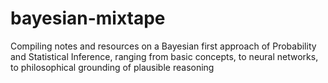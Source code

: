 # bayesian-mixtape
Compiling notes and resources on a Bayesian first approach of Probability and Statistical Inference, ranging from basic concepts, to neural networks, to philosophical grounding of plausible reasoning
